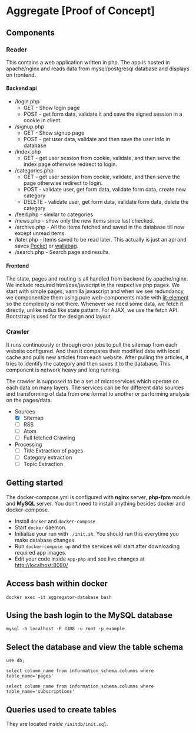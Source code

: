 # Aggregate [Proof of Concept]

## Components
### Reader
This contains a web application written in php. The app is hosted in apache/nginx and reads data from mysql/postgresql database and displays on frontend.

#### Backend api
- /login.php
   * GET		- Show login page
   * POST		- get form data, validate it and save the signed session in a cookie in client.
- /signup.php
   * GET		- Show signup page
   * POST		- get user data, validate and then save the user info in database
- /index.php
   * GET		- get user session from cookie, validate, and then serve the index page otherwise redirect to login.
- /categories.php
   * GET		- get user session from cookie, validate, and then serve the page otherwise redirect to login.
   * POST		- validate user, get form data, validate form data, create new category
   * DELETE		- validate user, get form data, validate form data, delete the category
- /feed.php		- similar to categories
- /news.php		- show only the new items since last checked.
- /archive.php	- All the items fetched and saved in the database till now except unread items.
- /later.php	- Items saved to be read later. This actually is just an api and saves [Pocket](https://getpocket.com) or [wallabag](https://wallabag.org).
- /search.php	- Search page and results.

#### Frontend
The state, pages and routing is all handled from backend by apache/nginx. We include required html/css/javacript in the respective php pages.
We start with simple pages, vannilla javascript and when we see redundancy, we componentize them using pure web-components made with [lit-element](https://lit-element.polymer-project.org/) so the complexity is not there. Whenever we need some data, we fetch it directly, unlike redux like state pattern. For AJAX, we use the fetch API. Bootstrap is used for the design and layout.

### Crawler
It runs continuously or through cron jobs to pull the sitemap from each website configured. And then it compares their modified date with local cache and pulls new articles from each website. After pulling the articles, it tries to identify the category and then saves it to the database. This component is network heavy and long running.

The crawler is supposed to be a set of microservices which operate on each data on many layers. The services can be for different data sources and transforming of data from one format to another or performing analysis on the pages/data.

- Sources
  - [x] Sitemap
  - [ ] RSS
  - [ ] Atom
  - [ ] Full fetched Crawling
- Processing
  - [ ] Title Extraction of pages
  - [ ] Category extraction
  - [ ] Topic Extraction

## Getting started
The docker-compose.yml is configured with **nginx** server, **php-fpm** module and **MySQL** server. You don't need to install anything besides docker and docker-compose.
- Install ``docker`` and ``docker-compose``
- Start ``docker`` daemon.
- Initialize your run with `./init.sh`. You should run this everytime you make database changes.
- Run ``docker-compose up`` and the services will start after downloading required app images.
- Edit your code inside ``app-php`` and see live changes at [http://localhost:8080/](http://localhost:8080/)

## Access bash within docker
```
docker exec -it aggregator-database bash
```

## Using the bash login to the MySQL database
```
mysql -h localhost -P 3308 -u root -p example
```

## Select the database and view the table schema
```
use db;
```
```
select column_name from information_schema.columns where table_name='pages'
```
```
select column_name from information_schema.columns where table_name='subscriptions'
```

## Queries used to create tables
They are located inside ``/initdb/init.sql``.
